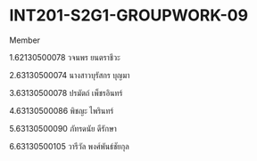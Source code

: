 # INT201-S2G1-GROUPWORK-09

Member

1.62130500078 วจนพร ยนตราชีวะ

2.63130500074 นางสาวบุรัสกร บุญมา

3.63130500078 ปรมัตถ์ เพ็ชรอินทร์

4.63130500086 พิชญะ ไพรินทร์

5.63130500090 ภัทรดนัย ดีรักษา

6.63130500105 วารีวัล พงศ์พันธ์ชัยกุล
